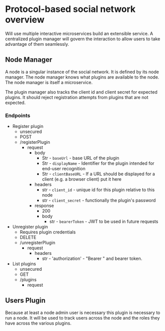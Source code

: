 # Protocol-based social network overview

Will use multiple interactive microservices build an extensible service. A centralized plugin manager will govern the interaction to allow users to take advantage of them seamlessly.

## Node Manager

A node is a singular instance of the social network. It is defined by its node manager. The node manager knows what plugins are available to the node. The node manager is itself a microservice.

The plugin manager also tracks the client id and client secret for expected plugins. It should reject registration attempts from plugins that are not expected.

### Endpoints

 - Register plugin
   - unsecured
   - POST
   - /registerPlugin
     - request
       - body
         - Str - `baseUrl` - base URL of the plugin
         - Str - `displayName` - Identifier for the plugin intended for end-user recognition
         - Str - `clientBaseURL` - If a URL should be displayed for a client (e.g. a browser client) put it here
       - headers
         - str - `client_id` - unique id for this plugin relative to this node
         - str - `client_secret` - functionally the plugin's password
       - response
         - 200
         - body
           - str - `bearerToken` - JWT to be used in future requests
 - Unregister plugin
   - Requires plugin credentials
   - DELETE
   - /unregisterPlugin
     - request
       - headers
         - str - 'authorization' - "Bearer " and bearer token.
 - List plugins
   - unsecured
   - GET
   - /plugins
     - request

## Users Plugin

Because at least a node admin user is necessary this plugin is necessary to run a node. It will be used to track users across the node and the roles they have across the various plugins.